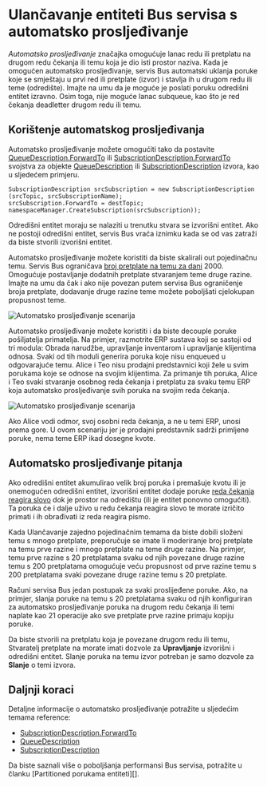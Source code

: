 <properties 
    pageTitle="Automatsko prosljeđivanje Bus usluge razmjene poruka entiteti | Microsoft Azure"
    description="Kako se lanac reda ili pretplatu na drugom redu čekanja ili temu."
    services="service-bus"
    documentationCenter="na"
    authors="sethmanheim"
    manager="timlt"
    editor="" /> 
<tags 
    ms.service="service-bus"
    ms.devlang="na"
    ms.topic="article"
    ms.tgt_pltfrm="na"
    ms.workload="na"
    ms.date="09/29/2016"
    ms.author="sethm" />

# <a name="chaining-service-bus-entities-with-auto-forwarding"></a>Ulančavanje entiteti Bus servisa s automatsko prosljeđivanje

*Automatsko prosljeđivanje* značajka omogućuje lanac redu ili pretplatu na drugom redu čekanja ili temu koja je dio isti prostor naziva. Kada je omogućen automatsko prosljeđivanje, servis Bus automatski uklanja poruke koje se smještaju u prvi red ili pretplate (izvor) i stavlja ih u drugom redu ili teme (odredište). Imajte na umu da je moguće je poslati poruku odredišni entitet izravno. Osim toga, nije moguće lanac subqueue, kao što je red čekanja deadletter drugom redu ili temu.

## <a name="using-auto-forwarding"></a>Korištenje automatskog prosljeđivanja

Automatsko prosljeđivanje možete omogućiti tako da postavite [QueueDescription.ForwardTo][] ili [SubscriptionDescription.ForwardTo][] svojstva za objekte [QueueDescription][] ili [SubscriptionDescription][] izvora, kao u sljedećem primjeru.

```
SubscriptionDescription srcSubscription = new SubscriptionDescription (srcTopic, srcSubscriptionName);
srcSubscription.ForwardTo = destTopic;
namespaceManager.CreateSubscription(srcSubscription));
```

Odredišni entitet moraju se nalaziti u trenutku stvara se izvorišni entitet. Ako ne postoji odredišni entitet, servis Bus vraća iznimku kada se od vas zatraži da biste stvorili izvorišni entitet.

Automatsko prosljeđivanje možete koristiti da biste skalirali out pojedinačnu temu. Servis Bus ograničava [broj pretplate na temu za dani](service-bus-quotas.md) 2000. Omogućuje postavljanje dodatnih pretplate stvaranjem teme druge razine. Imajte na umu da čak i ako nije povezan putem servisa Bus ograničenje broja pretplate, dodavanje druge razine teme možete poboljšati cjelokupan propusnost teme.

![Automatsko prosljeđivanje scenarija][0]

Automatsko prosljeđivanje možete koristiti i da biste decouple poruke pošiljatelja primatelja. Na primjer, razmotrite ERP sustava koji se sastoji od tri modula: Obrada narudžbe, upravljanje inventarom i upravljanje klijentima odnosa. Svaki od tih moduli generira poruka koje nisu enqueued u odgovarajuće temu. Alice i Teo nisu prodajni predstavnici koji žele u svim porukama koje se odnose na svojim klijentima. Za primanje tih poruka, Alice i Teo svaki stvaranje osobnog reda čekanja i pretplatu za svaku temu ERP koja automatsko prosljeđivanje svih poruka na svojim reda čekanja.

![Automatsko prosljeđivanje scenarija][1]

Ako Alice vodi odmor, svoj osobni reda čekanja, a ne u temi ERP, unosi prema gore. U ovom scenariju jer je prodajni predstavnik sadrži primljene poruke, nema teme ERP ikad dosegne kvote.

## <a name="auto-forwarding-considerations"></a>Automatsko prosljeđivanje pitanja

Ako odredišni entitet akumulirao velik broj poruka i premašuje kvotu ili je onemogućen odredišni entitet, izvorišni entitet dodaje poruke [reda čekanja reagira slovo](service-bus-dead-letter-queues.md) dok je prostor na odredištu (ili je entitet ponovno omogućiti). Ta poruka će i dalje uživo u redu čekanja reagira slovo te morate izričito primati i ih obrađivati iz reda reagira pismo.

Kada Ulančavanje zajedno pojedinačnim temama da biste dobili složeni temu s mnogo pretplate, preporučuje se imate li moderiranje broj pretplate na temu prve razine i mnogo pretplate na teme druge razine. Na primjer, temu prve razine s 20 pretplatama svaku od njih povezane druge razine temu s 200 pretplatama omogućuje veću propusnost od prve razine temu s 200 pretplatama svaki povezane druge razine temu s 20 pretplate.

Računi servisa Bus jedan postupak za svaki proslijeđene poruke. Ako, na primjer, slanja poruke na temu s 20 pretplatama svaku od njih konfiguriran za automatsko prosljeđivanje poruka na drugom redu čekanja ili temi naplate kao 21 operacije ako sve pretplate prve razine primaju kopiju poruke.

Da biste stvorili na pretplatu koja je povezane drugom redu ili temu, Stvaratelj pretplate na morate imati dozvole za **Upravljanje** izvorišni i odredišni entitet. Slanje poruka na temu izvor potreban je samo dozvole za **Slanje** o temi izvora.

## <a name="next-steps"></a>Daljnji koraci

Detaljne informacije o automatsko prosljeđivanje potražite u sljedećim temama reference:

- [SubscriptionDescription.ForwardTo][]
- [QueueDescription][]
- [SubscriptionDescription][]

Da biste saznali više o poboljšanja performansi Bus servisa, potražite u članku [Partitioned porukama entiteti][].

  [QueueDescription.ForwardTo]: https://msdn.microsoft.com/library/azure/microsoft.servicebus.messaging.queuedescription.forwardto.aspx
  [SubscriptionDescription.ForwardTo]: https://msdn.microsoft.com/library/azure/microsoft.servicebus.messaging.subscriptiondescription.forwardto.aspx
  [QueueDescription]: https://msdn.microsoft.com/library/azure/microsoft.servicebus.messaging.queuedescription.aspx
  [SubscriptionDescription]: https://msdn.microsoft.com/library/azure/microsoft.servicebus.messaging.subscriptiondescription.aspx
  [0]: ./media/service-bus-auto-forwarding/IC628631.gif
  [1]: ./media/service-bus-auto-forwarding/IC628632.gif
  [Particioniranom entiteti za razmjenu poruka]: service-bus-partitioning.md